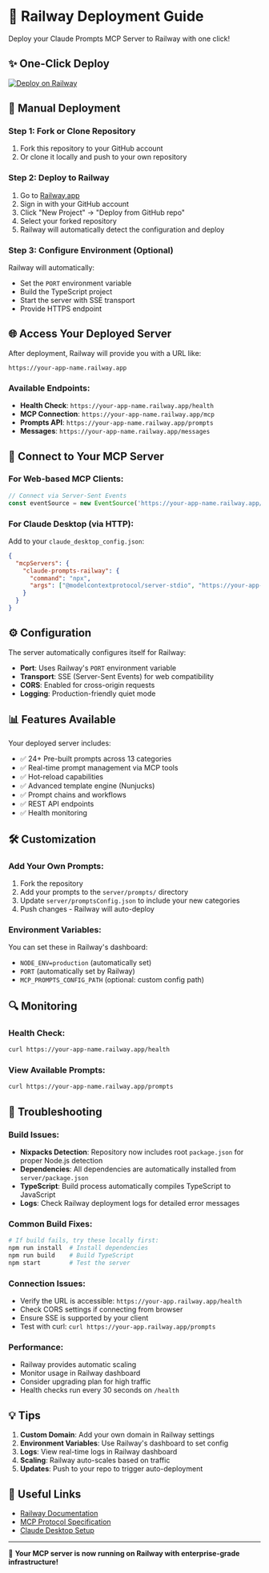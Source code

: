 # 🚀 Railway Deployment Guide

Deploy your Claude Prompts MCP Server to Railway with one click!

## ✨ One-Click Deploy

[![Deploy on Railway](https://railway.app/button.svg)](https://railway.app/template/claude-prompts-mcp)

## 🔧 Manual Deployment

### Step 1: Fork or Clone Repository
1. Fork this repository to your GitHub account
2. Or clone it locally and push to your own repository

### Step 2: Deploy to Railway
1. Go to [Railway.app](https://railway.app)
2. Sign in with your GitHub account
3. Click "New Project" → "Deploy from GitHub repo"
4. Select your forked repository
5. Railway will automatically detect the configuration and deploy

### Step 3: Configure Environment (Optional)
Railway will automatically:
- Set the `PORT` environment variable
- Build the TypeScript project
- Start the server with SSE transport
- Provide HTTPS endpoint

## 🌐 Access Your Deployed Server

After deployment, Railway will provide you with a URL like:
```
https://your-app-name.railway.app
```

### Available Endpoints:
- **Health Check**: `https://your-app-name.railway.app/health`
- **MCP Connection**: `https://your-app-name.railway.app/mcp`
- **Prompts API**: `https://your-app-name.railway.app/prompts`
- **Messages**: `https://your-app-name.railway.app/messages`

## 🔌 Connect to Your MCP Server

### For Web-based MCP Clients:
```javascript
// Connect via Server-Sent Events
const eventSource = new EventSource('https://your-app-name.railway.app/mcp');
```

### For Claude Desktop (via HTTP):
Add to your `claude_desktop_config.json`:
```json
{
  "mcpServers": {
    "claude-prompts-railway": {
      "command": "npx",
      "args": ["@modelcontextprotocol/server-stdio", "https://your-app-name.railway.app/mcp"]
    }
  }
}
```

## ⚙️ Configuration

The server automatically configures itself for Railway:
- **Port**: Uses Railway's `PORT` environment variable
- **Transport**: SSE (Server-Sent Events) for web compatibility
- **CORS**: Enabled for cross-origin requests
- **Logging**: Production-friendly quiet mode

## 📊 Features Available

Your deployed server includes:
- ✅ 24+ Pre-built prompts across 13 categories
- ✅ Real-time prompt management via MCP tools
- ✅ Hot-reload capabilities
- ✅ Advanced template engine (Nunjucks)
- ✅ Prompt chains and workflows
- ✅ REST API endpoints
- ✅ Health monitoring

## 🛠️ Customization

### Add Your Own Prompts:
1. Fork the repository
2. Add your prompts to the `server/prompts/` directory
3. Update `server/promptsConfig.json` to include your new categories
4. Push changes - Railway will auto-deploy

### Environment Variables:
You can set these in Railway's dashboard:
- `NODE_ENV=production` (automatically set)
- `PORT` (automatically set by Railway)
- `MCP_PROMPTS_CONFIG_PATH` (optional: custom config path)

## 🔍 Monitoring

### Health Check:
```bash
curl https://your-app-name.railway.app/health
```

### View Available Prompts:
```bash
curl https://your-app-name.railway.app/prompts
```

## 🚨 Troubleshooting

### Build Issues:
- **Nixpacks Detection**: Repository now includes root `package.json` for proper Node.js detection
- **Dependencies**: All dependencies are automatically installed from `server/package.json`
- **TypeScript**: Build process automatically compiles TypeScript to JavaScript
- **Logs**: Check Railway deployment logs for detailed error messages

### Common Build Fixes:
```bash
# If build fails, try these locally first:
npm run install  # Install dependencies
npm run build    # Build TypeScript
npm start        # Test the server
```

### Connection Issues:
- Verify the URL is accessible: `https://your-app.railway.app/health`
- Check CORS settings if connecting from browser
- Ensure SSE is supported by your client
- Test with curl: `curl https://your-app.railway.app/prompts`

### Performance:
- Railway provides automatic scaling
- Monitor usage in Railway dashboard
- Consider upgrading plan for high traffic
- Health checks run every 30 seconds on `/health`

## 💡 Tips

1. **Custom Domain**: Add your own domain in Railway settings
2. **Environment Variables**: Use Railway's dashboard to set config
3. **Logs**: View real-time logs in Railway dashboard
4. **Scaling**: Railway auto-scales based on traffic
5. **Updates**: Push to your repo to trigger auto-deployment

## 🔗 Useful Links

- [Railway Documentation](https://docs.railway.app)
- [MCP Protocol Specification](https://modelcontextprotocol.io)
- [Claude Desktop Setup](https://claude.ai/desktop)

---

🎉 **Your MCP server is now running on Railway with enterprise-grade infrastructure!**